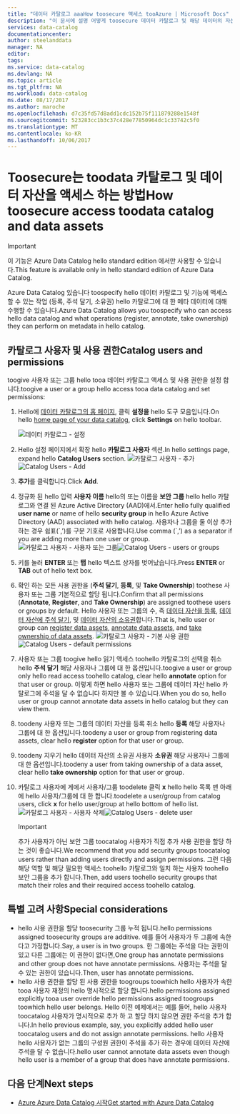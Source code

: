 ```yaml
---
title: "데이터 카탈로그 aaaHow toosecure 액세스 tooAzure | Microsoft Docs"
description: "이 문서에 설명 어떻게 toosecure 데이터 카탈로그 및 해당 데이터의 자산입니다."
services: data-catalog
documentationcenter: 
author: steelanddata
manager: NA
editor: 
tags: 
ms.service: data-catalog
ms.devlang: NA
ms.topic: article
ms.tgt_pltfrm: NA
ms.workload: data-catalog
ms.date: 08/17/2017
ms.author: maroche
ms.openlocfilehash: d7c35fd57d8add1cdc152b75f111879288e1548f
ms.sourcegitcommit: 523283cc1b3c37c428e77850964dc1c33742c5f0
ms.translationtype: MT
ms.contentlocale: ko-KR
ms.lasthandoff: 10/06/2017
---
```

# <a name="how-toosecure-access-toodata-catalog-and-data-assets"></a><span data-ttu-id="f5ce1-103">Toosecure는 toodata 카탈로그 및 데이터 자산을 액세스 하는 방법</span><span class="sxs-lookup"><span data-stu-id="f5ce1-103">How toosecure access toodata catalog and data assets</span></span>
> [!IMPORTANT]
> <span data-ttu-id="f5ce1-104">이 기능은 Azure Data Catalog hello standard edition 에서만 사용할 수 있습니다.</span><span class="sxs-lookup"><span data-stu-id="f5ce1-104">This feature is available only in hello standard edition of Azure Data Catalog.</span></span>

<span data-ttu-id="f5ce1-105">Azure Data Catalog 있습니다 toospecify hello 데이터 카탈로그 및 기능에 액세스할 수 있는 작업 (등록, 주석 달기, 소유권) hello 카탈로그에 대 한 메타 데이터에 대해 수행할 수 있습니다.</span><span class="sxs-lookup"><span data-stu-id="f5ce1-105">Azure Data Catalog allows you toospecify who can access hello data catalog and what operations (register, annotate, take ownership) they can perform on metadata in hello catalog.</span></span> 

## <a name="catalog-users-and-permissions"></a><span data-ttu-id="f5ce1-106">카탈로그 사용자 및 사용 권한</span><span class="sxs-lookup"><span data-stu-id="f5ce1-106">Catalog users and permissions</span></span>
<span data-ttu-id="f5ce1-107">toogive 사용자 또는 그룹 hello tooa 데이터 카탈로그 액세스 및 사용 권한을 설정 합니다.</span><span class="sxs-lookup"><span data-stu-id="f5ce1-107">toogive a user or a group hello access tooa data catalog and set permissions:</span></span>

1. <span data-ttu-id="f5ce1-108">Hello에 [데이터 카탈로그의 홈 페이지](http://www.azuredatacatalog.com), 클릭 **설정을** hello 도구 모음입니다.</span><span class="sxs-lookup"><span data-stu-id="f5ce1-108">On hello [home page of your data catalog](http://www.azuredatacatalog.com),  click **Settings** on hello toolbar.</span></span>

    ![데이터 카탈로그 - 설정](media/data-catalog-how-to-secure-catalog/data-catalog-settings.png)
2. <span data-ttu-id="f5ce1-110">Hello 설정 페이지에서 확장 hello **카탈로그 사용자** 섹션.</span><span class="sxs-lookup"><span data-stu-id="f5ce1-110">In hello settings page, expand hello **Catalog Users** section.</span></span>
    <span data-ttu-id="f5ce1-111">![카탈로그 사용자 - 추가](media/data-catalog-how-to-secure-catalog/data-catalog-add-button.png)</span><span class="sxs-lookup"><span data-stu-id="f5ce1-111">![Catalog Users - Add](media/data-catalog-how-to-secure-catalog/data-catalog-add-button.png)</span></span>
3. <span data-ttu-id="f5ce1-112">**추가**를 클릭합니다.</span><span class="sxs-lookup"><span data-stu-id="f5ce1-112">Click **Add**.</span></span>
4. <span data-ttu-id="f5ce1-113">정규화 된 hello 입력 **사용자 이름** hello의 또는 이름을 **보안 그룹** hello hello 카탈로그와 연결 된 Azure Active Directory (AAD)에서.</span><span class="sxs-lookup"><span data-stu-id="f5ce1-113">Enter hello fully qualified **user name** or name of hello **security group** in hello Azure Active Directory (AAD) associated with hello catalog.</span></span> <span data-ttu-id="f5ce1-114">사용자나 그룹을 둘 이상 추가하는 경우 쉼표(\`,’)를 구분 기호로 사용합니다.</span><span class="sxs-lookup"><span data-stu-id="f5ce1-114">Use comma (\`,’) as a separator if you are adding more than one user or group.</span></span>
    <span data-ttu-id="f5ce1-115">![카탈로그 사용자 - 사용자 또는 그룹](media/data-catalog-how-to-secure-catalog/data-catalog-users-groups.png)</span><span class="sxs-lookup"><span data-stu-id="f5ce1-115">![Catalog Users - users or groups](media/data-catalog-how-to-secure-catalog/data-catalog-users-groups.png)</span></span>
5. <span data-ttu-id="f5ce1-116">키를 눌러 **ENTER** 또는 **탭** hello 텍스트 상자를 벗어났습니다.</span><span class="sxs-lookup"><span data-stu-id="f5ce1-116">Press **ENTER** or **TAB** out of hello text box.</span></span> 
6.  <span data-ttu-id="f5ce1-117">확인 하는 모든 사용 권한을 (**주석 달기**, **등록**, 및 **Take Ownership**) toothese 사용자 또는 그룹 기본적으로 할당 됩니다.</span><span class="sxs-lookup"><span data-stu-id="f5ce1-117">Confirm that all permissions (**Annotate**, **Register**, and **Take Ownership**) are assigned toothese users or groups by default.</span></span> <span data-ttu-id="f5ce1-118">Hello 사용자 또는 그룹의 수, 즉 [데이터 자산을 등록]( data-catalog-how-to-register.md), [데이터 자산에 주석 달기]( data-catalog-how-to-annotate.md), 및 [데이터 자산의 소유권]( data-catalog-how-to-manage.md)합니다.</span><span class="sxs-lookup"><span data-stu-id="f5ce1-118">That is, hello user or group can [register data assets]( data-catalog-how-to-register.md), [annotate data assets]( data-catalog-how-to-annotate.md), and [take ownership of data assets]( data-catalog-how-to-manage.md).</span></span> 
    <span data-ttu-id="f5ce1-119">![카탈로그 사용자 - 기본 사용 권한](media/data-catalog-how-to-secure-catalog/data-catalog-default-permissions.png)</span><span class="sxs-lookup"><span data-stu-id="f5ce1-119">![Catalog Users - default permissions](media/data-catalog-how-to-secure-catalog/data-catalog-default-permissions.png)</span></span>
7.  <span data-ttu-id="f5ce1-120">사용자 또는 그룹 toogive hello 읽기 액세스 toohello 카탈로그의 선택을 취소 hello **주석 달기** 해당 사용자나 그룹에 대 한 옵션입니다.</span><span class="sxs-lookup"><span data-stu-id="f5ce1-120">toogive a user or group only hello read access toohello catalog, clear hello **annotate** option for that user or group.</span></span> <span data-ttu-id="f5ce1-121">이렇게 하면 hello 사용자 또는 그룹에 데이터 자산 hello 카탈로그에 주석을 달 수 없습니다 하지만 볼 수 있습니다.</span><span class="sxs-lookup"><span data-stu-id="f5ce1-121">When you do so, hello user or group cannot annotate data assets in hello catalog but they can view them.</span></span> 
8.  <span data-ttu-id="f5ce1-122">toodeny 사용자 또는 그룹의 데이터 자산을 등록 취소 hello **등록** 해당 사용자나 그룹에 대 한 옵션입니다.</span><span class="sxs-lookup"><span data-stu-id="f5ce1-122">toodeny a user or group from registering data assets, clear hello **register** option for that user or group.</span></span>
9.  <span data-ttu-id="f5ce1-123">toodeny 지우기 hello 데이터 자산의 소유권 사용자 **소유권** 해당 사용자나 그룹에 대 한 옵션입니다.</span><span class="sxs-lookup"><span data-stu-id="f5ce1-123">toodeny a user from taking ownership of a data asset, clear hello **take ownership** option for that user or group.</span></span> 
10. <span data-ttu-id="f5ce1-124">카탈로그 사용자에 게에서 사용자/그룹 toodelete 클릭 **x** hello hello 목록 맨 아래에 hello 사용자/그룹에 대 한 합니다.</span><span class="sxs-lookup"><span data-stu-id="f5ce1-124">toodelete a user/group from catalog users, click **x** for hello user/group at hello bottom of hello list.</span></span> 
    <span data-ttu-id="f5ce1-125">![카탈로그 사용자 - 사용자 삭제](media/data-catalog-how-to-secure-catalog/data-catalog-delete-user.png)</span><span class="sxs-lookup"><span data-stu-id="f5ce1-125">![Catalog Users - delete user](media/data-catalog-how-to-secure-catalog/data-catalog-delete-user.png)</span></span>

    > [!IMPORTANT]
    > <span data-ttu-id="f5ce1-126">추가 사용자가 아닌 보안 그룹 toocatalog 사용자가 직접 추가 사용 권한을 할당 하는 것이 좋습니다.</span><span class="sxs-lookup"><span data-stu-id="f5ce1-126">We recommend that you add security groups toocatalog users rather than adding users directly and assign permissions.</span></span> <span data-ttu-id="f5ce1-127">그런 다음 해당 역할 및 해당 필요한 액세스 toohello 카탈로그와 일치 하는 사용자 toohello 보안 그룹을 추가 합니다.</span><span class="sxs-lookup"><span data-stu-id="f5ce1-127">Then, add users toohello security groups that match their roles and their required access toohello catalog.</span></span>

## <a name="special-considerations"></a><span data-ttu-id="f5ce1-128">특별 고려 사항</span><span class="sxs-lookup"><span data-stu-id="f5ce1-128">Special considerations</span></span>

- <span data-ttu-id="f5ce1-129">hello 사용 권한을 할당 toosecurity 그룹 누적 됩니다.</span><span class="sxs-lookup"><span data-stu-id="f5ce1-129">hello permissions assigned toosecurity groups are additive.</span></span> <span data-ttu-id="f5ce1-130">예를 들어 사용자가 두 그룹에 속한다고 가정합니다.</span><span class="sxs-lookup"><span data-stu-id="f5ce1-130">Say, a user is in two groups.</span></span> <span data-ttu-id="f5ce1-131">한 그룹에는 주석을 다는 권한이 있고 다른 그룹에는 이 권한이 없다면,</span><span class="sxs-lookup"><span data-stu-id="f5ce1-131">One group has annotate permissions and other group does not have annotate permissions.</span></span> <span data-ttu-id="f5ce1-132">사용자는 주석을 달 수 있는 권한이 있습니다.</span><span class="sxs-lookup"><span data-stu-id="f5ce1-132">Then, user has annotate permissions.</span></span> 
- <span data-ttu-id="f5ce1-133">hello 사용 권한을 할당 된 사용 권한을 toogroups toowhich hello 사용자가 속한 tooa 사용자 재정의 hello 명시적으로 할당 합니다.</span><span class="sxs-lookup"><span data-stu-id="f5ce1-133">hello permissions assigned explicitly tooa user override hello permissions assigned toogroups toowhich hello user belongs.</span></span> <span data-ttu-id="f5ce1-134">Hello 이전 예제에서는 예를 들어, hello 사용자 toocatalog 사용자가 명시적으로 추가 하 고 할당 하지 않으면 권한 주석을 추가 합니다.</span><span class="sxs-lookup"><span data-stu-id="f5ce1-134">In hello previous example, say, you explicitly added hello user toocatalog users and do not assign annotate permissions.</span></span> <span data-ttu-id="f5ce1-135">hello 사용자 hello 사용자가 없는 그룹의 구성원 권한이 주석을 추가 하는 경우에 데이터 자산에 주석을 달 수 없습니다.</span><span class="sxs-lookup"><span data-stu-id="f5ce1-135">hello user cannot annotate data assets even though hello user is a member of a group that does have annotate permissions.</span></span>

## <a name="next-steps"></a><span data-ttu-id="f5ce1-136">다음 단계</span><span class="sxs-lookup"><span data-stu-id="f5ce1-136">Next steps</span></span>
- [<span data-ttu-id="f5ce1-137">Azure Azure Data Catalog 시작</span><span class="sxs-lookup"><span data-stu-id="f5ce1-137">Get started with Azure Data Catalog</span></span>](data-catalog-get-started.md)

